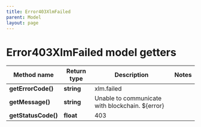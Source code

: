 ```yaml
---
title: Error403XlmFailed
parent: Model
layout: page
---
```


# Error403XlmFailed model getters

Method name | Return type | Description | Notes
------------ | ------------- | ------------- | -------------
**getErrorCode()** | **string** | xlm.failed |
**getMessage()** | **string** | Unable to communicate with blockchain. ${error} |
**getStatusCode()** | **float** | 403 |

